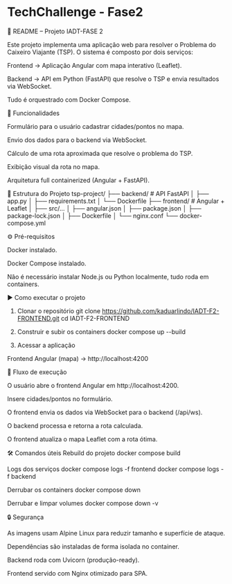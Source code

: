 # TechChallenge - Fase2

📌 README – Projeto IADT-FASE 2

Este projeto implementa uma aplicação web para resolver o Problema do Caixeiro Viajante (TSP).
O sistema é composto por dois serviços:

Frontend → Aplicação Angular com mapa interativo (Leaflet).

Backend → API em Python (FastAPI) que resolve o TSP e envia resultados via WebSocket.

Tudo é orquestrado com Docker Compose.

🚀 Funcionalidades

Formulário para o usuário cadastrar cidades/pontos no mapa.

Envio dos dados para o backend via WebSocket.

Cálculo de uma rota aproximada que resolve o problema do TSP.

Exibição visual da rota no mapa.

Arquitetura full containerized (Angular + FastAPI).

📂 Estrutura do Projeto
tsp-project/
├── backend/                # API FastAPI
│   ├── app.py
│   ├── requirements.txt
│   └── Dockerfile
├── frontend/               # Angular + Leaflet
│   ├── src/...
│   ├── angular.json
│   ├── package.json
│   ├── package-lock.json
│   ├── Dockerfile
│   └── nginx.conf
└── docker-compose.yml

⚙️ Pré-requisitos

Docker
 instalado.

Docker Compose
 instalado.

Não é necessário instalar Node.js ou Python localmente, tudo roda em containers.

▶️ Como executar o projeto
1. Clonar o repositório
git clone https://github.com/kaduarlindo/IADT-F2-FRONTEND.git
cd IADT-F2-FRONTEND

2. Construir e subir os containers
docker compose up --build

3. Acessar a aplicação

Frontend Angular (mapa) → http://localhost:4200

🔄 Fluxo de execução

O usuário abre o frontend Angular em http://localhost:4200.

Insere cidades/pontos no formulário.

O frontend envia os dados via WebSocket para o backend (/api/ws).

O backend processa e retorna a rota calculada.

O frontend atualiza o mapa Leaflet com a rota ótima.

🛠️ Comandos úteis
Rebuild do projeto
docker compose build

Logs dos serviços
docker compose logs -f frontend
docker compose logs -f backend

Derrubar os containers
docker compose down

Derrubar e limpar volumes
docker compose down -v

🔒 Segurança

As imagens usam Alpine Linux para reduzir tamanho e superfície de ataque.

Dependências são instaladas de forma isolada no container.

Backend roda com Uvicorn (produção-ready).

Frontend servido com Nginx otimizado para SPA.
